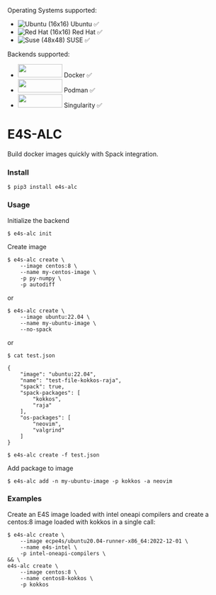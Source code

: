 Operating Systems supported: 

- ![](https://raw.githubusercontent.com/EgoistDeveloper/operating-system-logos/master/src/24x24/UBT.png "Ubuntu (16x16)") Ubuntu ✅ 
- ![](https://raw.githubusercontent.com/EgoistDeveloper/operating-system-logos/master/src/24x24/RHT.png "Red Hat (16x16)") Red Hat ✅
- ![](https://raw.githubusercontent.com/EgoistDeveloper/operating-system-logos/master/src/24x24/SSE.png "Suse (48x48)") SUSE ✅

Backends supported:

- <img src="https://www.docker.com/wp-content/uploads/2022/03/horizontal-logo-monochromatic-white.png" width="100" height="30"> Docker ✅
- <img src="https://github.com/containers/podman/raw/main/logo/podman-logo-source.svg" width="100" height="30"> Podman ✅
- <img src="https://sylabs.io/wp-content/uploads/2022/03/singularity-logo-round.svg" width="100" height="30"> Singularity ✅


# E4S-ALC

Build docker images quickly with Spack integration.

### Install

```
$ pip3 install e4s-alc
```

### Usage

Initialize the backend

```
$ e4s-alc init
```

Create image

```
$ e4s-alc create \
	--image centos:8 \
	--name my-centos-image \
	-p py-numpy \
	-p autodiff
```
or
```
$ e4s-alc create \
	--image ubuntu:22.04 \
	--name my-ubuntu-image \
	--no-spack
```
or
```
$ cat test.json

{
	"image": "ubuntu:22.04",
	"name": "test-file-kokkos-raja",
	"spack": true,
	"spack-packages": [
		"kokkos",
		"raja"
	],
	"os-packages": [
		"neovim",
		"valgrind"
	]
}

$ e4s-alc create -f test.json
```

Add package to image

```
$ e4s-alc add -n my-ubuntu-image -p kokkos -a neovim
```

### Examples

Create an E4S image loaded with intel oneapi compilers and create a centos:8 image loaded with kokkos in a single call:
```
$ e4s-alc create \
	--image ecpe4s/ubuntu20.04-runner-x86_64:2022-12-01 \
	--name e4s-intel \
	-p intel-oneapi-compilers \ 
&& \
e4s-alc create \
	--image centos:8 \
	--name centos8-kokkos \
	-p kokkos 
```
